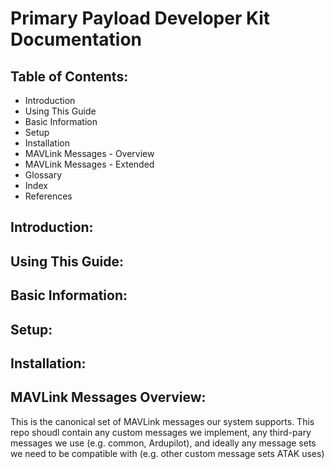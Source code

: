 # Primary Payload Developer Kit Documentation

## Table of Contents:

- Introduction
- Using This Guide
- Basic Information
- Setup
- Installation
- MAVLink Messages - Overview
- MAVLink Messages - Extended
- Glossary
- Index
- References

## Introduction:

## Using This Guide:

## Basic Information:

## Setup:

## Installation:

## MAVLink Messages Overview:

This is the canonical set of MAVLink messages our system supports. This repo shoudl contain any custom messages we implement, any third-pary messages we use (e.g. common, Ardupilot), and ideally any message sets we need to be compatible with (e.g. other custom message sets ATAK uses)
